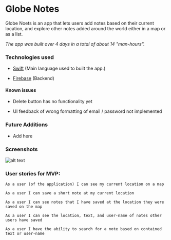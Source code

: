 # Globe Notes

Globe Noets is an app that lets users add notes based on their current location, and explore other notes added around the world either in a map or as a list.

*The app was built over 4 days in a total of about 14 "man-hours".*


### Technologies used

- [Swift](https://developer.apple.com/swift/)
(Main language used to built the app.)

- [Firebase](https://firebase.google.com/)
(Backend)

#### Known issues

- Delete button has no functionality yet

- UI feedback of wrong formatting of email / password not implemented

### Future Additions

- Add here

### Screenshots

![alt text](https://i.imgur.com/ZWIRN0o.jpg)

### User stories for MVP:

```
As a user (of the application) I can see my current location on a map
```
```
As a user I can save a short note at my current location
```
```
As a user I can see notes that I have saved at the location they were saved on the map
```
```
As a user I can see the location, text, and user-name of notes other users have saved
```
```
As a user I have the ability to search for a note based on contained text or user-name
```
